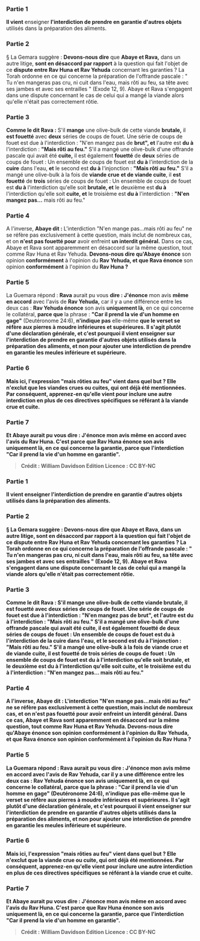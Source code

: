 
### Partie 1
<b>Il vient</b> enseigner <b>l'interdiction <b>de prendre en garantie</b> d'autres objets</b> utilisés dans la préparation des aliments.

### Partie 2
§ La Gemara suggère : <b>Devons-nous dire</b> que <b>Abaye et Rava,</b> dans un autre litige, <b>sont en désaccord par rapport</b> à la question qui fait l'objet de ce <b>dispute entre Rav Huna et Rav Yehuda</b> concernant les garanties ? La Torah ordonne en ce qui concerne la préparation de l'offrande pascale : " Tu n'en mangeras pas cru, ni cuit dans l'eau, mais rôti au feu, sa tête avec ses jambes et avec ses entrailles " (Exode 12, 9). Abaye et Rava s'engagent dans une dispute concernant le cas de celui qui a mangé la viande alors qu'elle n'était pas correctement rôtie.

### Partie 3
<b>Comme le dit Rava :</b> S'il <b>mange</b> une olive-bulk de cette viande <b>brutale,</b> il <b>est fouetté</b> avec <b>deux</b> séries de coups de fouet. Une série de coups de fouet est due à l'interdiction : "N'en mangez pas de <b>brut", et</b> l'autre est <b>du à</b> l'interdiction : <b>"Mais rôti au feu."</b> S'il a mangé une olive-bulk d'une offrande pascale qui avait été <b>cuite,</b> il est également <b>fouetté</b> de <b>deux</b> séries de coups de fouet : Un ensemble de coups de fouet est <b>du à</b> l'interdiction de la <b>cuire</b> dans l'eau, <b>et</b> le second est <b>du à</b> l'injonction : <b>"Mais rôti au feu."</b> S'il a mangé une olive-bulk à la fois de <b>viande crue</b> <b>et de viande cuite</b>, il <b>est fouetté</b> de <b>trois</b> séries de coups de fouet : Un ensemble de coups de fouet est <b>du à</b> l'interdiction qu'elle soit <b>brutale, et</b> le deuxième est <b>du à</b> l'interdiction qu'elle soit <b>cuite, et</b> le troisième est <b>du à</b> l'interdiction : <b>"N'en mangez pas...</b> mais rôti au feu."</b>

### Partie 4
A l'inverse, <b>Abaye dit :</b> L'interdiction "N'en mange pas...mais rôti au feu" ne se réfère pas exclusivement à cette question, mais inclut de nombreux cas, et on <b>n'est pas fouetté pour</b> avoir enfreint <b>un interdit général.</b> Dans ce cas, Abaye et Rava sont apparemment en désaccord sur la même question, tout comme Rav Huna et Rav Yehuda. <b>Devons-nous dire qu'Abaye énonce</b> son opinion <b>conformément</b> à l'opinion du <b>Rav Yehuda, et que Rava énonce</b> son opinion <b>conformément</b> à l'opinion du <b>Rav Huna ?</b>

### Partie 5
La Guemara répond : <b>Rava</b> aurait pu vous <b>dire : J'énonce</b> mon avis <b>même en accord</b> avec l'avis de <b>Rav Yehuda,</b> car il y a une différence entre les deux cas : <b>Rav Yehuda énonce</b> son avis <b>uniquement là,</b> en ce qui concerne le collatéral, <b>parce que</b> la phrase : <b>"Car il prend la vie d'un homme en gage"</b> (Deutéronome 24:6), <b>n'indique pas</b> elle-même <b>que le verset se réfère aux <b>pierres à moudre inférieures et supérieures. </b> Il s'agit plutôt d'une déclaration générale, et <b>c'est pourquoi il vient</b> enseigner <b>sur</b> l'interdiction <b>de prendre en garantie <b>d'autres objets</b> utilisés dans la préparation des aliments, et non pour ajouter une interdiction de prendre en garantie les meules inférieure et supérieure.

### Partie 6
<b>Mais ici,</b> l'expression <b>"mais rôties au feu" vient dans quel</b> but ? Elle n'exclut que les viandes crues ou cuites, qui ont déjà été mentionnées. Par conséquent, <b>apprenez-en</b> qu'elle vient <b>pour</b> inclure une autre <b>interdiction</b> en plus de ces directives spécifiques se référant à la viande crue et cuite.

### Partie 7
<b>Et Abaye</b> aurait pu <b>vous dire : J'énonce</b> mon avis <b>même en accord</b> avec l'avis du <b>Rav Huna.</b> C'est parce que <b>Rav Huna énonce</b> son avis <b>uniquement là,</b> en ce qui concerne la garantie, <b>parce que</b> l'interdiction <b>"Car il prend la vie d'un homme en garantie"</b>.

>Crédit : William Davidson Edition
>Licence : CC BY-NC
### Partie 1
<b>Il vient</b> enseigner <b>l'interdiction <b>de prendre en garantie</b> d'autres objets</b> utilisés dans la préparation des aliments.

### Partie 2
§ La Gemara suggère : <b>Devons-nous dire</b> que <b>Abaye et Rava,</b> dans un autre litige, <b>sont en désaccord par rapport</b> à la question qui fait l'objet de ce <b>dispute entre Rav Huna et Rav Yehuda</b> concernant les garanties ? La Torah ordonne en ce qui concerne la préparation de l'offrande pascale : " Tu n'en mangeras pas cru, ni cuit dans l'eau, mais rôti au feu, sa tête avec ses jambes et avec ses entrailles " (Exode 12, 9). Abaye et Rava s'engagent dans une dispute concernant le cas de celui qui a mangé la viande alors qu'elle n'était pas correctement rôtie.

### Partie 3
<b>Comme le dit Rava :</b> S'il <b>mange</b> une olive-bulk de cette viande <b>brutale,</b> il <b>est fouetté</b> avec <b>deux</b> séries de coups de fouet. Une série de coups de fouet est due à l'interdiction : "N'en mangez pas de <b>brut", et</b> l'autre est <b>du à</b> l'interdiction : <b>"Mais rôti au feu."</b> S'il a mangé une olive-bulk d'une offrande pascale qui avait été <b>cuite,</b> il est également <b>fouetté</b> de <b>deux</b> séries de coups de fouet : Un ensemble de coups de fouet est <b>du à</b> l'interdiction de la <b>cuire</b> dans l'eau, <b>et</b> le second est <b>du à</b> l'injonction : <b>"Mais rôti au feu."</b> S'il a mangé une olive-bulk à la fois de <b>viande crue</b> <b>et de viande cuite</b>, il <b>est fouetté</b> de <b>trois</b> séries de coups de fouet : Un ensemble de coups de fouet est <b>du à</b> l'interdiction qu'elle soit <b>brutale, et</b> le deuxième est <b>du à</b> l'interdiction qu'elle soit <b>cuite, et</b> le troisième est <b>du à</b> l'interdiction : <b>"N'en mangez pas...</b> mais rôti au feu."</b>

### Partie 4
A l'inverse, <b>Abaye dit :</b> L'interdiction "N'en mange pas...mais rôti au feu" ne se réfère pas exclusivement à cette question, mais inclut de nombreux cas, et on <b>n'est pas fouetté pour</b> avoir enfreint <b>un interdit général.</b> Dans ce cas, Abaye et Rava sont apparemment en désaccord sur la même question, tout comme Rav Huna et Rav Yehuda. <b>Devons-nous dire qu'Abaye énonce</b> son opinion <b>conformément</b> à l'opinion du <b>Rav Yehuda, et que Rava énonce</b> son opinion <b>conformément</b> à l'opinion du <b>Rav Huna ?</b>

### Partie 5
La Guemara répond : <b>Rava</b> aurait pu vous <b>dire : J'énonce</b> mon avis <b>même en accord</b> avec l'avis de <b>Rav Yehuda,</b> car il y a une différence entre les deux cas : <b>Rav Yehuda énonce</b> son avis <b>uniquement là,</b> en ce qui concerne le collatéral, <b>parce que</b> la phrase : <b>"Car il prend la vie d'un homme en gage"</b> (Deutéronome 24:6), <b>n'indique pas</b> elle-même <b>que le verset se réfère aux <b>pierres à moudre inférieures et supérieures. </b> Il s'agit plutôt d'une déclaration générale, et <b>c'est pourquoi il vient</b> enseigner <b>sur</b> l'interdiction <b>de prendre en garantie <b>d'autres objets</b> utilisés dans la préparation des aliments, et non pour ajouter une interdiction de prendre en garantie les meules inférieure et supérieure.

### Partie 6
<b>Mais ici,</b> l'expression <b>"mais rôties au feu" vient dans quel</b> but ? Elle n'exclut que la viande crue ou cuite, qui ont déjà été mentionnées. Par conséquent, <b>apprenez-en</b> qu'elle vient <b>pour</b> inclure une autre <b>interdiction</b> en plus de ces directives spécifiques se référant à la viande crue et cuite.

### Partie 7
<b>Et Abaye</b> aurait pu <b>vous dire : J'énonce</b> mon avis <b>même en accord</b> avec l'avis du <b>Rav Huna.</b> C'est parce que <b>Rav Huna énonce</b> son avis <b>uniquement là,</b> en ce qui concerne la garantie, <b>parce que</b> l'interdiction <b>"Car il prend la vie d'un homme en garantie"</b>.

>Crédit : William Davidson Edition
>Licence : CC BY-NC